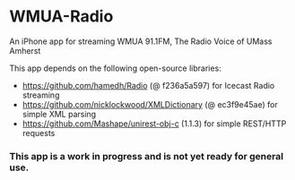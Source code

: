 WMUA-Radio
==========

An iPhone app for streaming WMUA 91.1FM, The Radio Voice of UMass Amherst

This app depends on the following open-source libraries:

* https://github.com/hamedh/Radio (@ f236a5a597) for Icecast Radio streaming
* https://github.com/nicklockwood/XMLDictionary (@ ec3f9e45ae) for simple XML parsing
* https://github.com/Mashape/unirest-obj-c (1.1.3) for simple REST/HTTP requests

### This app is a work in progress and is not yet ready for general use.

